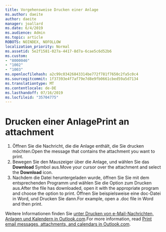 ```yaml
---
title: Vorgehensweise Drucken einer Anlage
ms.author: daeite
author: daeite
manager: joallard
ms.date: 6/4/2019
ms.audience: Admin
ms.topic: article
ROBOTS: NOINDEX, NOFOLLOW
localization_priority: Normal
ms.assetid: 5e2f1581-027a-4417-8d7a-6cae5c6d52b6
ms.custom:
- "8000046"
- "1002"
- "1003"
ms.openlocfilehash: a2c99c03426843314be772f781f7650c2fa5c0c4
ms.sourcegitcommit: 1f37393e4f7af79e7d8e9fb0661cbed59a5d7134
ms.translationtype: MT
ms.contentlocale: de-DE
ms.lasthandoff: 07/16/2019
ms.locfileid: "35704775"
---
```

# <a name="print-an-attachment"></a><span data-ttu-id="f0013-102">Drucken einer Anlage</span><span class="sxs-lookup"><span data-stu-id="f0013-102">Print an attachment</span></span>

1. <span data-ttu-id="f0013-103">Öffnen Sie die Nachricht, die die Anlage enthält, die Sie drucken möchten.</span><span class="sxs-lookup"><span data-stu-id="f0013-103">Open the message that contains the attachment you want to print.</span></span>
2. <span data-ttu-id="f0013-104">Bewegen Sie den Mauszeiger über die Anlage, und wählen Sie das **Download** Symbol aus.</span><span class="sxs-lookup"><span data-stu-id="f0013-104">Move your cursor over the attachment and select the **Download** icon.</span></span>
3. <span data-ttu-id="f0013-105">Nachdem die Datei heruntergeladen wurde, öffnen Sie Sie mit dem entsprechenden Programm und wählen Sie die Option zum Drucken aus.</span><span class="sxs-lookup"><span data-stu-id="f0013-105">After the file has downloaded, open it with the appropriate program and choose the option to print.</span></span> <span data-ttu-id="f0013-106">Öffnen Sie beispielsweise eine doc-Datei in Word, und Drucken Sie dann.</span><span class="sxs-lookup"><span data-stu-id="f0013-106">For example, open a .doc file in Word and then print.</span></span>

<span data-ttu-id="f0013-107">Weitere Informationen finden Sie [unter Drucken von e-Mail-Nachrichten, Anlagen und Kalendern in Outlook.com](https://support.office.com/article/c835b8e5-b310-4cab-ac15-b6eb95149855?wt.mc_id=Office_Outlook_com_Alchemy).</span><span class="sxs-lookup"><span data-stu-id="f0013-107">For more information, read [Print email messages, attachments, and calendars in Outlook.com](https://support.office.com/article/c835b8e5-b310-4cab-ac15-b6eb95149855?wt.mc_id=Office_Outlook_com_Alchemy).</span></span>